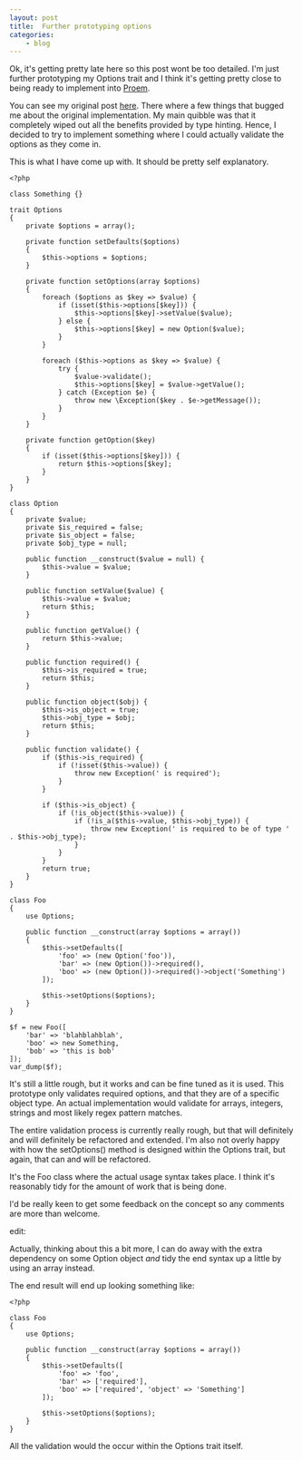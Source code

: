 ```yaml
---
layout: post
title:  Further prototyping options
categories:
    - blog
---
```

Ok, it's getting pretty late here so this post wont be too detailed. I'm just further prototyping my Options trait and I think it's getting pretty close to being ready to implement into [Proem][proem].

You can see my original post [here][options]. There where a few things that bugged me about the original implementation. My main quibble was that it completely wiped out all the benefits provided by type hinting. Hence, I decided to try to implement something where I could actually validate the options as they come in.

This is what I have come up with. It should be pretty self explanatory.

    <?php

    class Something {}

    trait Options
    {
        private $options = array();

        private function setDefaults($options)
        {
            $this->options = $options;
        }

        private function setOptions(array $options)
        {
            foreach ($options as $key => $value) {
                if (isset($this->options[$key])) {
                    $this->options[$key]->setValue($value);
                } else {
                    $this->options[$key] = new Option($value);
                }
            }

            foreach ($this->options as $key => $value) {
                try {
                    $value->validate();
                    $this->options[$key] = $value->getValue();
                } catch (Exception $e) {
                    throw new \Exception($key . $e->getMessage());
                }
            }
        }

        private function getOption($key)
        {
            if (isset($this->options[$key])) {
                return $this->options[$key];
            }
        }
    }

    class Option
    {
        private $value;
        private $is_required = false;
        private $is_object = false;
        private $obj_type = null;

        public function __construct($value = null) {
            $this->value = $value;
        }

        public function setValue($value) {
            $this->value = $value;
            return $this;
        }

        public function getValue() {
            return $this->value;
        }

        public function required() {
            $this->is_required = true;
            return $this;
        }

        public function object($obj) {
            $this->is_object = true;
            $this->obj_type = $obj;
            return $this;
        }

        public function validate() {
            if ($this->is_required) {
                if (!isset($this->value)) {
                    throw new Exception(' is required');
                }
            }

            if ($this->is_object) {
                if (!is_object($this->value)) {
                    if (!is_a($this->value, $this->obj_type)) {
                        throw new Exception(' is required to be of type ' . $this->obj_type);
                    }
                }
            }
            return true;
        }
    }

    class Foo
    {
        use Options;

        public function __construct(array $options = array())
        {
            $this->setDefaults([
                'foo' => (new Option('foo')),
                'bar' => (new Option())->required(),
                'boo' => (new Option())->required()->object('Something')
            ]);

            $this->setOptions($options);
        }
    }

    $f = new Foo([
        'bar' => 'blahblahblah',
        'boo' => new Something,
        'bob' => 'this is bob'
    ]);
    var_dump($f);

It's still a little rough, but it works and can be fine tuned as it is used. This prototype only validates required options, and that they are of a specific object type. An actual implementation would validate for arrays, integers, strings and most likely regex pattern matches.

The entire validation process is currently really rough, but that will definitely and will definitely be refactored and extended. I'm also not overly happy with how the setOptions() method is designed within the Options trait, but again, that can and will be refactored.

It's the Foo class where the actual usage syntax takes place. I think it's reasonably tidy for the amount of work that is being done.

I'd be really keen to get some feedback on the concept so any comments are more than welcome.

edit:

Actually, thinking about this a bit more, I can do away with the extra dependency on some Option object _and_ tidy the end syntax up a little by using an array instead.

The end result will end up looking something like:

    <?php

    class Foo 
    {
        use Options;

        public function __construct(array $options = array())
        {   
            $this->setDefaults([
                'foo' => 'foo',
                'bar' => ['required'],
                'boo' => ['required', 'object' => 'Something']
            ]); 

            $this->setOptions($options);
        }   
    }

All the validation would the occur within the Options trait itself.

[proem]:         http://proemframework.org
[options]:       http://thorpesystems.com/2011/11/implementing-mootools-options-in-php

